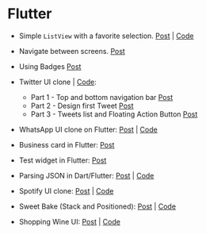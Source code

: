 # Flutter

- Simple `ListView` with a favorite selection. [Post](https://nanocastellano.medium.com/create-a-favorite-selection-on-listview-using-flutter-fc40d3211aeb) | [Code](words)
- Navigate between screens. [Post](https://medium.com/swlh/navigate-between-screens-flutter-9451be448d15)
- Using Badges [Post](https://nanocastellano.medium.com/using-badges-flutter-3cef33b18dd8)
- Twitter UI clone | [Code](twitter_clone):
    - Part 1 - Top and bottom navigation bar [Post](https://nanocastellano.medium.com/twitter-ui-clone-using-flutter-part-1-58602b516297)
    - Part 2 - Design first Tweet [Post](https://nanocastellano.medium.com/twitter-ui-clone-using-flutter-part-2-5ab0f6ef2eeb)
    - Part 3 - Tweets list and Floating Action Button [Post](https://nanocastellano.medium.com/twitter-ui-clone-using-flutter-part-3-acd367ffec2a)

- WhatsApp UI clone on Flutter: [Post](https://nanocastellano.medium.com/whatsapp-ui-clone-7f75773ad21b) | [Code](https://github.com/nanox77/whatsapp_ui_flutter)
- Business card in Flutter: [Post](https://nanocastellano.medium.com/business-card-on-flutter-f9e311de2cda)
- Test widget in Flutter: [Post](https://nanocastellano.medium.com/test-widget-in-flutter-5894b238ff30)
- Parsing JSON in Dart/Flutter: [Post](https://medium.com/swlh/parsing-json-in-dart-flutter-37c411f2707a) | [Code](https://gist.github.com/nanox77/8778b6dfa45df35b85ef632e83d619e9)
- Spotify UI clone: [Post](https://nanocastellano.medium.com/spotify-ui-clone-using-flutter-eed520071509) | [Code](spotify_clone)
- Sweet Bake (Stack and Positioned): [Post](https://nanocastellano.medium.com/stack-and-positioned-widget-flutter-81392f9ccfc) | [Code](sweet_bake)
- Shopping Wine UI: [Post](https://nanocastellano.medium.com/shopping-wine-ui-flutter-f9c8b8f8f8d9) | [Code](shopping_wine)
